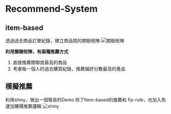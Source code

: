 # Recommend-System
## item-based
透過過去商品訂單紀錄，建立商品間的關聯矩陣
![關聯矩陣](https://imgur.com/khPtpJY.jpg)

**利用關聯矩陣，有兩種推薦方式**
1. 直接推薦關聯度最高的商品
2. 考慮每一個人的過去購買紀錄，推薦偏好分數最高的產品

## 模擬推薦
利用shiny，做出一個簡易的Demo
除了Item-based的推薦和 Fp-rule，也加入免運加購價推薦邏輯
![shiny](https://imgur.com/emU8Up6.jpg)
